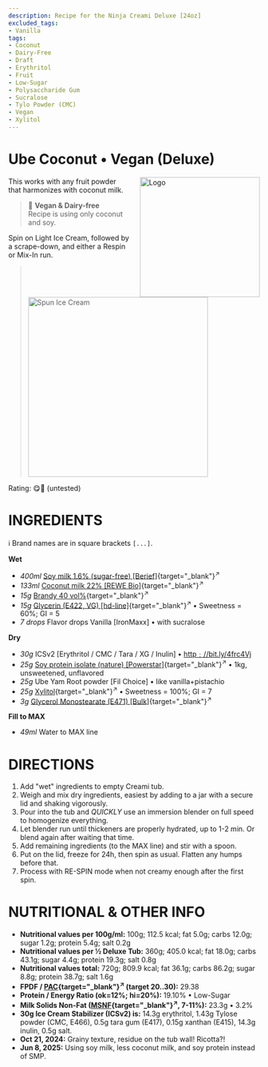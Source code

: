 ```yaml
---
description: Recipe for the Ninja Creami Deluxe [24oz]
excluded_tags:
- Vanilla
tags:
- Coconut
- Dairy-Free
- Draft
- Erythritol
- Fruit
- Low-Sugar
- Polysaccharide Gum
- Sucralose
- Tylo Powder (CMC)
- Vegan
- Xylitol
---
```

# Ube Coconut • Vegan (Deluxe)
<img style="float: right; margin-left: 1.5em;" width=240 alt="Logo" src="logo-ube-coconut.png" />

This works with any fruit powder that harmonizes with coconut milk.

> 🌿 **Vegan & Dairy-free**<br />Recipe is using only coconut and soy.

Spin on Light Ice Cream, followed by a scrape-down, and either a Respin or Mix-In run.

> <img width=360 alt="Spun Ice Cream" src="" class="zoomable" />

Rating: 😋🥥 (untested)

# INGREDIENTS

ℹ️ Brand names are in square brackets `[...]`.

**Wet**

  - _400ml_ [Soy milk 1.6% (sugar-free) \[Berief\]](/ice-creamery/info/ingredients/#soy-milk){target="_blank"}<sup>↗</sup>
  - _133ml_ [Coconut milk 22% \[REWE Bio\]](/ice-creamery/info/ingredients/#coconut-milk){target="_blank"}<sup>↗</sup>
  - _15g_ [Brandy 40 vol%](/ice-creamery/info/ingredients/#alcohol-ethanol){target="_blank"}<sup>↗</sup>
  - _15g_ [Glycerin (E422, VG) \[hd-line\]](/ice-creamery/info/ingredients/#vegetable-glycerin-glycerol-vg-e422){target="_blank"}<sup>↗</sup> • Sweetness = 60%; GI = 5
  - _7 drops_ Flavor drops Vanilla [IronMaxx] • with sucralose

**Dry**

  - _30g_ ICSv2 [Erythritol / CMC / Tara / XG / Inulin] • [http﹕//bit.ly/4frc4Vj](https://jhermann.github.io/ice-creamery/I/Ice%20Cream%20Stabilizer%20(ICS)/)
  - _25g_ [Soy protein isolate (nature) \[Powerstar\]](/ice-creamery/info/ingredients/#soy-protein-isolate){target="_blank"}<sup>↗</sup> • 1kg, unsweetened, unflavored
  - _25g_ Ube Yam Root powder [Fil Choice] • like vanilla+pistachio
  - _25g_ [Xylitol](/ice-creamery/info/ingredients/#xylitol-e967){target="_blank"}<sup>↗</sup> • Sweetness = 100%; GI = 7
  - _3g_ [Glycerol Monostearate (E471) \[Bulk\]](/ice-creamery/info/ingredients/#glycerol-monostearate-gms-e471){target="_blank"}<sup>↗</sup>

**Fill to MAX**

  - _49ml_ Water to MAX line

# DIRECTIONS

 1. Add "wet" ingredients to empty Creami tub.
 1. Weigh and mix dry ingredients, easiest by adding to a jar with a secure lid and shaking vigorously.
 1. Pour into the tub and *QUICKLY* use an immersion blender on full speed to homogenize everything.
 1. Let blender run until thickeners are properly hydrated, up to 1-2 min. Or blend again after waiting that time.
 1. Add remaining ingredients (to the MAX line) and stir with a spoon.
 1. Put on the lid, freeze for 24h, then spin as usual. Flatten any humps before that.
 1. Process with RE-SPIN mode when not creamy enough after the first spin.

# NUTRITIONAL & OTHER INFO
- **Nutritional values per 100g/ml:** 100g; 112.5 kcal; fat 5.0g; carbs 12.0g; sugar 1.2g; protein 5.4g; salt 0.2g
- **Nutritional values per ½ Deluxe Tub:** 360g; 405.0 kcal; fat 18.0g; carbs 43.1g; sugar 4.4g; protein 19.3g; salt 0.8g
- **Nutritional values total:** 720g; 809.9 kcal; fat 36.1g; carbs 86.2g; sugar 8.8g; protein 38.7g; salt 1.6g
- **FPDF / [PAC](/ice-creamery/info/glossary/#potere-anti-congelante-pac){target="_blank"}<sup>↗</sup> (target 20..30):** 29.38
- **Protein / Energy Ratio (ok=12%; hi=20%):** 19.10% • Low-Sugar
- **Milk Solids Non-Fat ([MSNF](/ice-creamery/info/glossary/#milk-solids-not-fat-msnf){target="_blank"}<sup>↗</sup>, 7-11%):** 23.3g • 3.2%
- **30g Ice Cream Stabilizer (ICSv2) is:** 14.3g erythritol, 1.43g Tylose powder (CMC, E466), 
0.5g tara gum (E417), 0.15g xanthan (E415),
14.3g inulin, 0.5g salt.
- **Oct 21, 2024:** Grainy texture, residue on the tub wall! Ricotta?!
- **Jun 8, 2025:** Using soy milk, less coconut milk, and soy protein instead of SMP.
